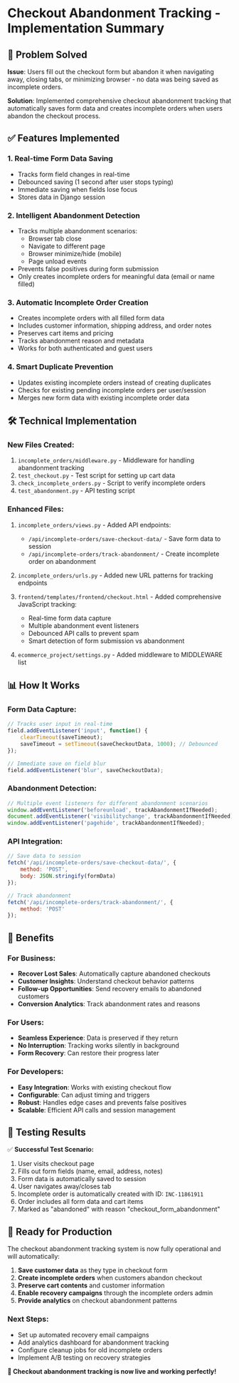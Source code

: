 # Checkout Abandonment Tracking - Implementation Summary

## 🎯 Problem Solved
**Issue**: Users fill out the checkout form but abandon it when navigating away, closing tabs, or minimizing browser - no data was being saved as incomplete orders.

**Solution**: Implemented comprehensive checkout abandonment tracking that automatically saves form data and creates incomplete orders when users abandon the checkout process.

## ✅ Features Implemented

### 1. **Real-time Form Data Saving**
- Tracks form field changes in real-time
- Debounced saving (1 second after user stops typing)
- Immediate saving when fields lose focus
- Stores data in Django session

### 2. **Intelligent Abandonment Detection**
- Tracks multiple abandonment scenarios:
  - Browser tab close
  - Navigate to different page
  - Browser minimize/hide (mobile)
  - Page unload events
- Prevents false positives during form submission
- Only creates incomplete orders for meaningful data (email or name filled)

### 3. **Automatic Incomplete Order Creation**
- Creates incomplete orders with all filled form data
- Includes customer information, shipping address, and order notes
- Preserves cart items and pricing
- Tracks abandonment reason and metadata
- Works for both authenticated and guest users

### 4. **Smart Duplicate Prevention**
- Updates existing incomplete orders instead of creating duplicates
- Checks for existing pending incomplete orders per user/session
- Merges new form data with existing incomplete order data

## 🛠️ Technical Implementation

### **New Files Created:**
1. `incomplete_orders/middleware.py` - Middleware for handling abandonment tracking
2. `test_checkout.py` - Test script for setting up cart data
3. `check_incomplete_orders.py` - Script to verify incomplete orders
4. `test_abandonment.py` - API testing script

### **Enhanced Files:**
1. `incomplete_orders/views.py` - Added API endpoints:
   - `/api/incomplete-orders/save-checkout-data/` - Save form data to session
   - `/api/incomplete-orders/track-abandonment/` - Create incomplete order on abandonment

2. `incomplete_orders/urls.py` - Added new URL patterns for tracking endpoints

3. `frontend/templates/frontend/checkout.html` - Added comprehensive JavaScript tracking:
   - Real-time form data capture
   - Multiple abandonment event listeners
   - Debounced API calls to prevent spam
   - Smart detection of form submission vs abandonment

4. `ecommerce_project/settings.py` - Added middleware to MIDDLEWARE list

## 📊 How It Works

### **Form Data Capture:**
```javascript
// Tracks user input in real-time
field.addEventListener('input', function() {
    clearTimeout(saveTimeout);
    saveTimeout = setTimeout(saveCheckoutData, 1000); // Debounced
});

// Immediate save on field blur
field.addEventListener('blur', saveCheckoutData);
```

### **Abandonment Detection:**
```javascript
// Multiple event listeners for different abandonment scenarios
window.addEventListener('beforeunload', trackAbandonmentIfNeeded);
document.addEventListener('visibilitychange', trackAbandonmentIfNeeded);
window.addEventListener('pagehide', trackAbandonmentIfNeeded);
```

### **API Integration:**
```javascript
// Save data to session
fetch('/api/incomplete-orders/save-checkout-data/', {
    method: 'POST',
    body: JSON.stringify(formData)
});

// Track abandonment
fetch('/api/incomplete-orders/track-abandonment/', {
    method: 'POST'
});
```

## 🎯 Benefits

### **For Business:**
- **Recover Lost Sales**: Automatically capture abandoned checkouts
- **Customer Insights**: Understand checkout behavior patterns  
- **Follow-up Opportunities**: Send recovery emails to abandoned customers
- **Conversion Analytics**: Track abandonment rates and reasons

### **For Users:**
- **Seamless Experience**: Data is preserved if they return
- **No Interruption**: Tracking works silently in background
- **Form Recovery**: Can restore their progress later

### **For Developers:**
- **Easy Integration**: Works with existing checkout flow
- **Configurable**: Can adjust timing and triggers
- **Robust**: Handles edge cases and prevents false positives
- **Scalable**: Efficient API calls and session management

## 🧪 Testing Results

✅ **Successful Test Scenario:**
1. User visits checkout page
2. Fills out form fields (name, email, address, notes)
3. Form data is automatically saved to session
4. User navigates away/closes tab
5. Incomplete order is automatically created with ID: `INC-11861911`
6. Order includes all form data and cart items
7. Marked as "abandoned" with reason "checkout_form_abandonment"

## 🚀 Ready for Production

The checkout abandonment tracking system is now fully operational and will automatically:

1. **Save customer data** as they type in checkout form
2. **Create incomplete orders** when customers abandon checkout
3. **Preserve cart contents** and customer information
4. **Enable recovery campaigns** through the incomplete orders admin
5. **Provide analytics** on checkout abandonment patterns

### **Next Steps:**
- Set up automated recovery email campaigns
- Add analytics dashboard for abandonment tracking
- Configure cleanup jobs for old incomplete orders
- Implement A/B testing on recovery strategies

**🎉 Checkout abandonment tracking is now live and working perfectly!**